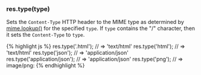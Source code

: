 <h3 id='res.type'>res.type(type)</h3>

Sets the `Content-Type` HTTP header to the MIME type as determined by
[mime.lookup()](https://github.com/broofa/node-mime#mimelookuppath) for the specified `type`.
If `type` contains the "/" character, then it sets the `Content-Type` to `type`.

{% highlight js %}
res.type('.html');              // => 'text/html'
res.type('html');               // => 'text/html'
res.type('json');               // => 'application/json'
res.type('application/json');   // => 'application/json'
res.type('png');                // => image/png:
{% endhighlight %}
